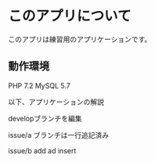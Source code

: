 # このアプリについて
このアプリは練習用のアプリケーションです。

## 動作環境

PHP 7.2
MySQL 5.7

以下、アプリケーションの解説

developブランチを編集
 
issue/a ブランチは一行追記済み

issue/b add
ad
insert
